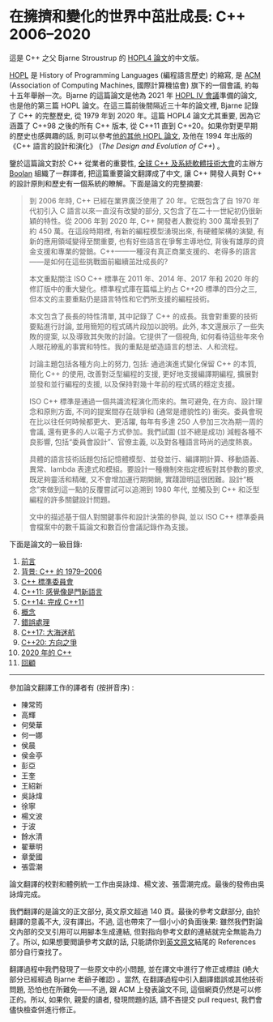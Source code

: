 # 在擁擠和變化的世界中茁壯成長: C++ 2006–2020

這是 C++ 之父 Bjarne Stroustrup 的 [HOPL4 論文](https://www.stroustrup.com/hopl20main-p5-p-bfc9cd4--final.pdf)的中文版。

[HOPL](https://dl.acm.org/conference/hopl) 是 History of Programming Languages (編程語言歷史) 的縮寫, 是 [ACM](https://www.acm.org/) (Association of Computing Machines, 國際計算機協會) 旗下的一個會議, 約每十五年舉辦一次。Bjarne 的這篇論文是他為 2021 年 [HOPL IV 會議](https://hopl4.sigplan.org/)準備的論文, 也是他的第三篇 HOPL 論文。在這三篇前後間隔近三十年的論文裡, Bjarne 記錄了 C++ 的完整歷史, 從 1979 年到 2020 年。這篇 HOPL4 論文尤其重要, 因為它涵蓋了 C++98 之後的所有 C++ 版本, 從 C++11 直到 C++20。如果你對更早期的歷史也感興趣的話, 則可以參考[他的其他 HOPL 論文](https://www.stroustrup.com/papers.html), 及他在 1994 年出版的《C++ 語言的設計和演化》 (*The Design and Evolution of C++*) 。

鑒於這篇論文對於 C++ 從業者的重要性, [全球 C++ 及系統軟體技術大會](http://cpp-summit.org/)的主辦方 [Boolan](http://boolan.com/) 組織了一群譯者, 把這篇重要論文翻譯成了中文, 讓 C++ 開發人員對 C++ 的設計原則和歷史有一個系統的瞭解。下面是論文的完整摘要: 

> 到 2006 年時, C++ 已經在業界廣泛使用了 20 年。它既包含了自 1970 年代初引入 C 語言以來一直沒有改變的部分, 又包含了在二十一世紀初仍很新穎的特性。從 2006 年到 2020 年, C++ 開發者人數從約 300 萬增長到了約 450 萬。在這段時期裡, 有新的編程模型湧現出來, 有硬體架構的演變, 有新的應用領域變得至關重要, 也有好些語言在爭奪主導地位, 背後有雄厚的資金支援和專業的營銷。C++——一種沒有真正商業支援的、老得多的語言——是如何在這些挑戰面前繼續茁壯成長的? 
>
> 本文重點關注 ISO C++ 標準在 2011 年、2014 年、2017 年和 2020 年的修訂版中的重大變化。標準程式庫在篇幅上約占 C++20 標準的四分之三, 但本文的主要重點仍是語言特性和它們所支援的編程技術。
>
> 本文包含了長長的特性清單, 其中記錄了 C++ 的成長。我會對重要的技術要點進行討論, 並用簡短的程式碼片段加以說明。此外, 本文還展示了一些失敗的提案, 以及導致其失敗的討論。它提供了一個視角, 如何看待這些年來令人眼花繚亂的事實和特性。我的重點是塑造語言的想法、人和流程。
>
> 討論主題包括各種方向上的努力, 包括: 通過演進式變化保留 C++ 的本質, 簡化 C++ 的使用, 改善對泛型編程的支援, 更好地支援編譯期編程, 擴展對並發和並行編程的支援, 以及保持對幾十年前的程式碼的穩定支援。
>
> ISO C++ 標準是通過一個共識流程演化而來的。無可避免, 在方向、設計理念和原則方面, 不同的提案間存在競爭和 (通常是禮貌性的) 衝突。委員會現在比以往任何時候都更大、更活躍, 每年有多達 250 人參加三次為期一周的會議, 還有更多的人以電子方式參加。我們試圖 (並不總是成功) 減輕各種不良影響, 包括“委員會設計”、官僚主義, 以及對各種語言時尚的過度熱衷。
>
> 具體的語言技術話題包括記憶體模型、並發並行、編譯期計算、移動語義、異常、lambda 表達式和模組。要設計一種機制來指定模板對其參數的要求, 既足夠靈活和精確, 又不會增加運行期開銷, 實踐證明這很困難。設計“概念”來做到這一點的反覆嘗試可以追溯到 1980 年代, 並觸及到 C++ 和泛型編程的許多關鍵設計問題。
>
> 文中的描述基于個人對關鍵事件和設計決策的參與, 並以 ISO C++ 標準委員會檔案中的數千篇論文和數百份會議記錄作為支援。

下面是論文的一級目錄: 

1. [前言](01.md)
2. [背景: C++ 的 1979–2006](02.md)
3. [C++ 標準委員會](03.md)
4. [C++11: 感覺像是門新語言](04.md)
5. [C++14: 完成 C++11](05.md)
6. [概念](06.md)
7. [錯誤處理](07.md)
8. [C++17: 大海迷航](08.md)
9. [C++20: 方向之爭](09.md)
10. [2020 年的 C++](10.md)
11. [回顧](11.md)

---

參加論文翻譯工作的譯者有 (按拼音序) : 

- 陳常筠
- 高輝
- 何榮華
- 何一娜
- 侯晨
- 侯金亭
- 彭亞
- 王奎
- 王紹新
- 吳詠煒
- 徐寧
- 楊文波
- 于波
- 餘水清
- 翟華明
- 章愛國
- 張雲潮

論文翻譯的校對和體例統一工作由吳詠煒、楊文波、張雲潮完成。最後的發佈由吳詠煒完成。

我們翻譯的是論文的正文部分, 英文原文超過 140 頁。最後的參考文獻部分, 由於翻譯的意義不大, 沒有譯出。不過, 這也帶來了一個小小的負面後果: 雖然我們對論文內部的交叉引用可以用腳本生成連結, 但對指向參考文獻的連結就完全無能為力了。所以, 如果想要閲讀參考文獻的話, 只能請你到[英文原文](https://www.stroustrup.com/hopl20main-p5-p-bfc9cd4--final.pdf)結尾的 References 部分自行查找了。

翻譯過程中我們發現了一些原文中的小問題, 並在譯文中進行了修正或標註 (絶大部分已經經過 Bjarne 老爺子確認) 。當然, 在翻譯過程中引入翻譯錯誤或其他技術問題, 恐怕也在所難免——不過, 跟 ACM 上發表論文不同, 這個網頁仍然是可以修正的。所以, 如果你, 親愛的讀者, 發現問題的話, 請不吝提交 pull request, 我們會儘快檢查併進行修正。
